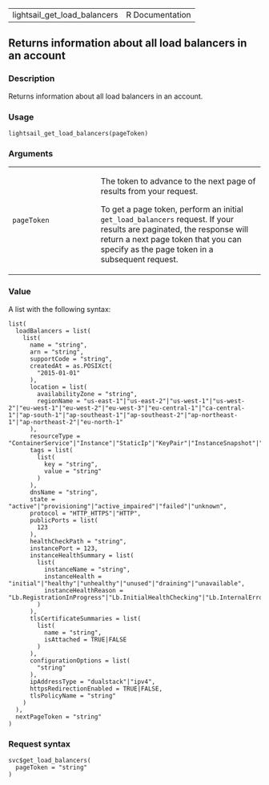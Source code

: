 <table style="width: 100%;">
<tbody>
<tr class="odd">
<td>lightsail_get_load_balancers</td>
<td style="text-align: right;">R Documentation</td>
</tr>
</tbody>
</table>

## Returns information about all load balancers in an account

### Description

Returns information about all load balancers in an account.

### Usage

    lightsail_get_load_balancers(pageToken)

### Arguments

<table>
<colgroup>
<col style="width: 35%" />
<col style="width: 65%" />
</colgroup>
<tbody>
<tr class="odd">
<td><code
id="lightsail_get_load_balancers_:_pageToken">pageToken</code></td>
<td><p>The token to advance to the next page of results from your
request.</p>
<p>To get a page token, perform an initial
<code>get_load_balancers</code> request. If your results are paginated,
the response will return a next page token that you can specify as the
page token in a subsequent request.</p></td>
</tr>
</tbody>
</table>

### Value

A list with the following syntax:

    list(
      loadBalancers = list(
        list(
          name = "string",
          arn = "string",
          supportCode = "string",
          createdAt = as.POSIXct(
            "2015-01-01"
          ),
          location = list(
            availabilityZone = "string",
            regionName = "us-east-1"|"us-east-2"|"us-west-1"|"us-west-2"|"eu-west-1"|"eu-west-2"|"eu-west-3"|"eu-central-1"|"ca-central-1"|"ap-south-1"|"ap-southeast-1"|"ap-southeast-2"|"ap-northeast-1"|"ap-northeast-2"|"eu-north-1"
          ),
          resourceType = "ContainerService"|"Instance"|"StaticIp"|"KeyPair"|"InstanceSnapshot"|"Domain"|"PeeredVpc"|"LoadBalancer"|"LoadBalancerTlsCertificate"|"Disk"|"DiskSnapshot"|"RelationalDatabase"|"RelationalDatabaseSnapshot"|"ExportSnapshotRecord"|"CloudFormationStackRecord"|"Alarm"|"ContactMethod"|"Distribution"|"Certificate"|"Bucket",
          tags = list(
            list(
              key = "string",
              value = "string"
            )
          ),
          dnsName = "string",
          state = "active"|"provisioning"|"active_impaired"|"failed"|"unknown",
          protocol = "HTTP_HTTPS"|"HTTP",
          publicPorts = list(
            123
          ),
          healthCheckPath = "string",
          instancePort = 123,
          instanceHealthSummary = list(
            list(
              instanceName = "string",
              instanceHealth = "initial"|"healthy"|"unhealthy"|"unused"|"draining"|"unavailable",
              instanceHealthReason = "Lb.RegistrationInProgress"|"Lb.InitialHealthChecking"|"Lb.InternalError"|"Instance.ResponseCodeMismatch"|"Instance.Timeout"|"Instance.FailedHealthChecks"|"Instance.NotRegistered"|"Instance.NotInUse"|"Instance.DeregistrationInProgress"|"Instance.InvalidState"|"Instance.IpUnusable"
            )
          ),
          tlsCertificateSummaries = list(
            list(
              name = "string",
              isAttached = TRUE|FALSE
            )
          ),
          configurationOptions = list(
            "string"
          ),
          ipAddressType = "dualstack"|"ipv4",
          httpsRedirectionEnabled = TRUE|FALSE,
          tlsPolicyName = "string"
        )
      ),
      nextPageToken = "string"
    )

### Request syntax

    svc$get_load_balancers(
      pageToken = "string"
    )
